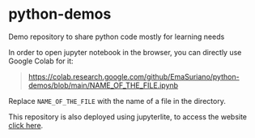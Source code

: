# python-demos

Demo repository to share python code mostly for learning needs

In order to open jupyter notebook in the browser, you can directly use Google Colab for it:

> https://colab.research.google.com/github/EmaSuriano/python-demos/blob/main/NAME_OF_THE_FILE.ipynb

Replace `NAME_OF_THE_FILE` with the name of a file in the directory.

This repository is also deployed using jupyterlite, to access the website [click here](https://emasuriano.github.io/python-demos/).
